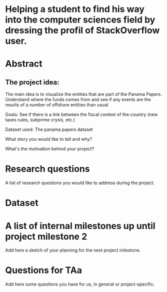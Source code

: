 # Helping a student to find his way into the computer sciences field by dressing the profil of StackOverflow user.

# Abstract
## The project idea:
The main idea is to visualize the entities that are part of the Panama Papers. Understand where the funds comes from and see if any events are the results of a number of offshore entities than usual.

Goals:
See if there is a link between the fiscal context of the country (new taxes rules, subprime crysis, etc.)

Dataset used:
The panama papers dataset

What story you would like to tell and why?

What's the motivation behind your project?


# Research questions
A list of research questions you would like to address during the project.

# Dataset


# A list of internal milestones up until project milestone 2
Add here a sketch of your planning for the next project milestone.

# Questions for TAa
Add here some questions you have for us, in general or project-specific.
